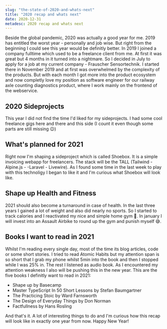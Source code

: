 ```yaml
---
slug: "the-state-of-2020-and-whats-next"
title: "2020 recap and whats next"
date: 2020-12-31
metadesc: 2020 recap and whats next
---
```


Beside the global pandemic, 2020 was actually a good year for me. 2019 has entitled the worst year - personally and job wise. But right from the beginning I could see this year would be definitly better. In 2019 I joined a company fulltime which used to be a freelance client from me. At first it was great but 4 months in it turned into a nightmare. So I decided in July to apply for a job at my current company - Frauscher Sensortechnik. I started there in November 2019 and at first was overwhelmed by the complexity of the products. But with each month I got more into the product ecosystem and now completly love my position as software engineer for our railway axle counting diagnostics product, where I work mainly on the frontend of the webservice.

## 2020 Sideprojects

This year I did not find the time I'd liked for my sideprojects. I had some cool freelance gigs here and there and this side (I count it even though some parts are still missing 😉)

## What's planned for 2021

Right now I'm shaping a sideproject which is called Shoebox. It is a simple invoicing webapp for freelancers. The stack will be the TALL (Tailwind - Alpine.js - -Laravel - Livewire). As I found some time in the last week to play with this technoligy I began to like it and I'm curious what Shoebox will look like.

## Shape up Health and Fitness

2021 should also become a turnaround in case of health. In the last three years I gained a lot of weight and also did nearly no sports. So I started to track calories and I reactivated my nice and simple home gym 💪. In january I will invest into an Assault Airbike to round up the gym and punish myself 😅.

## Books I want to read in 2021

Whilst I'm reading every single day, most of the time its blog articles, code or some short stories. I tried to read Atomic Habits but my attention span is so short that I grab my phone whilst 5min into the book and then I stopped while I was 25% in. The rest I listened as audio book. As I encountered my attention weakness I also will be pushing this in the new year. This are the five books I definitly want to read in 2021:

- Shape up by Basecamp
- Master TypeScript In 50 Short Lessons by Stefan Baumgartner
- The Practicing Stoic by Ward Farnsworth
- The Design of Everyday Things by Don Norman
- Factfullness by Hans Rosling

And that's it. A lot of interesting things to do and I'm curious how this recap will look like in exactly one year from now. Happy New Year!
